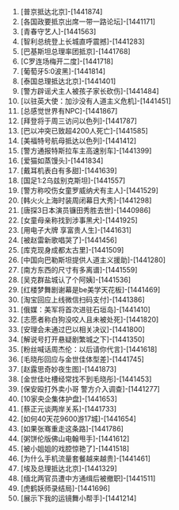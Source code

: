 
1. [普京抵达北京]-[1441874]
1. [各国政要抵京出席一带一路论坛]-[1441171]
1. [青春守艺人]-[1441563]
1. [智利总统登上长城直呼震撼]-[1441283]
1. [巴基斯坦总理率团抵京]-[1441768]
1. [C罗连场梅开二度]-[1441718]
1. [葡萄牙5:0波黑]-[1441814]
1. [泰国总理抵达北京]-[1441401]
1. [警方辟谣犬主人被孩子家长砍伤]-[1441484]
1. [以驻英大使：加沙没有人道主义危机]-[1441451]
1. [总感觉世界有NPC]-[1441867]
1. [拜登将于周三访问以色列]-[1441787]
1. [巴以冲突已致超4200人死亡]-[1441585]
1. [美福特号航母抵达以色列]-[1441412]
1. [警方通报特斯拉车主高速别车]-[1441399]
1. [爱猫如蒸馒头]-[1441834]
1. [戴耳机表白有多甜]-[1441639]
1. [国足1:2乌兹别克斯坦]-[1441557]
1. [警方称咬伤女童罗威纳犬有主人]-[1441529]
1. [韩火火上海时装周闭幕日大秀]-[1441298]
1. [唐探3日本演员镰田秀胜去世]-[1440986]
1. [女童母亲称找到涉事黑犬]-[1441925]
1. [用电子大牌 享富贵人生]-[1441631]
1. [被赵雷新歌唱哭了]-[1441456]
1. [库克现身成都太古里]-[1441509]
1. [中国向巴勒斯坦提供人道主义援助]-[1441280]
1. [南方东西的尺寸有多离谱]-[1441559]
1. [吴克群盐城认了个阿姨]-[1441536]
1. [红楼梦舞剧谢幕是be美学天花板]-[1441469]
1. [淘宝回应上线微信扫码支付]-[1441386]
1. [俄媒：美军将首次进驻石垣岛]-[1441410]
1. [志愿者称白狗没咬人且未被处死]-[1441820]
1. [安理会未通过巴以相关决议]-[1441800]
1. [解说号打开悬疑剧繁城之下]-[1441350]
1. [粉丝喊话周杰伦：以后请你代言]-[1441618]
1. [毛晓彤回应与金世佳体型差]-[1441745]
1. [赵露思奇妙夜生图]-[1441873]
1. [金世佳吐槽经常找不到毛晓彤]-[1441453]
1. [保安殴打外卖小哥 警方介入调查]-[1441277]
1. [10家央企集体护盘]-[1441653]
1. [蔡正元谈两岸关系]-[1441733]
1. [如何40天花9600游17城]-[1441654]
1. [如果张骞重走这条路]-[1441786]
1. [粥饼伦版佛山电翰甩手]-[1441612]
1. [被小姐姐的戏腔惊艳了]-[1441518]
1. [为什么手机流量套餐越来越贵]-[1441461]
1. [埃及总理抵达北京]-[1441329]
1. [缅北两官员遭中方通缉后被撤职]-[1441511]
1. [虎鹤妖师录结局]-[1441696]
1. [展示下我的运镜舞小帮手]-[1441214]